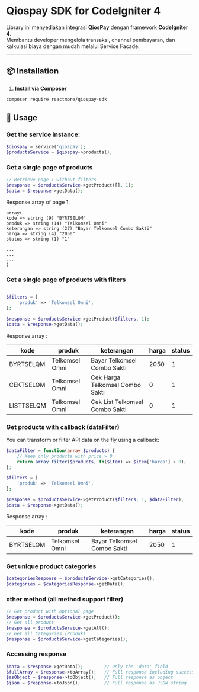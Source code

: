 # Qiospay SDK for CodeIgniter 4

Library ini menyediakan integrasi **QiosPay** dengan framework **CodeIgniter 4**.  
Membantu developer mengelola transaksi, channel pembayaran, dan kalkulasi biaya dengan mudah melalui Service Facade.

---

## 📦 Installation

1. **Install via Composer**
```bash
composer require reactmore/qiospay-sdk
```

## 🚀 Usage

### Get the service instance: 
```php
$qiospay = service('qiospay');
$productsService = $qiospay->products();
```

### Get a single page of products
```php
// Retrieve page 1 without filters
$response = $productsService->getProduct([], 1);
$data = $response->getData();
```

Response array of page 1: 
```
array(
kode => string (9) "BYRTSELQM"
produk => string (14) "Telkomsel Omni"
keterangan => string (27) "Bayar Telkomsel Combo Sakti"
harga => string (4) "2050"
status => string (1) "1"

...
...
...
)
```

### Get a single page of products with filters
```php

$filters = [
    'produk' => 'Telkomsel Omni',
];

$response = $productsService->getProduct($filters, 1);
$data = $response->getData();

```
Response array : 

| kode       | produk         | keterangan                      | harga | status |
|------------|----------------|---------------------------------|-------|--------|
| BYRTSELQM  | Telkomsel Omni | Bayar Telkomsel Combo Sakti     | 2050  | 1      |
| CEKTSELQM  | Telkomsel Omni | Cek Harga Telkomsel Combo Sakti | 0     | 1      |
| LISTTSELQM | Telkomsel Omni | Cek List Telkomsel Combo Sakti  | 0     | 1      |

### Get products with callback (dataFilter)

You can transform or filter API data on the fly using a callback:

```php
$dataFilter = function(array $products) {
    // Keep only products with price > 0
    return array_filter($products, fn($item) => $item['harga'] > 0);
};

$filters = [
    'produk' => 'Telkomsel Omni',
];

$response = $productsService->getProduct($filters, 1, $dataFilter);
$data = $response->getData();
```
Response array : 

| kode       | produk         | keterangan                      | harga | status |
|------------|----------------|---------------------------------|-------|--------|
| BYRTSELQM  | Telkomsel Omni | Bayar Telkomsel Combo Sakti     | 2050  | 1      |


### Get unique product categories
```php
$categoriesResponse = $productsService->getCategories();
$categories = $categoriesResponse->getData();
```

### other method (all method support filter)
```php
// Get product with optional page
$response = $productsService->getProduct();
// Get all product
$response = $productsService->getAll();
// Get all Categories (Produk)
$response = $productsService->getCategories();
```

### Accessing response
```php
$data = $response->getData();        // Only the 'data' field
$fullArray = $response->toArray();   // Full response including success, status_code, message
$asObject = $response->toObject();   // Full response as object
$json = $response->toJson();         // Full response as JSON string
```
